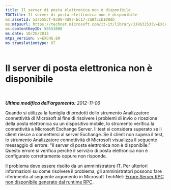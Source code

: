 ```yaml
---
title: Il server di posta elettronica non è disponibile
TOCTitle: Il server di posta elettronica non è disponibile
ms:assetid: 537555cf-9300-4d97-bc17-3a8fccb100db
ms:mtpsurl: https://technet.microsoft.com/it-it/library/JJ863253(v=EXCHG.80)
ms:contentKeyID: 50553808
ms.date: 10/25/2013
mtps_version: v=EXCHG.80
ms.translationtype: HT
---
```


# Il server di posta elettronica non è disponibile

 

***Ultima modifica dell'argomento:** 2012-11-06*

Quando si utilizza la famiglia di prodotti dello strumento Analizzatore connettività di Microsoft al fine di risolvere i problemi di invio o ricezione della posta elettronica su un dispositivo mobile, lo strumento verifica la connettività a Microsoft Exchange Server. Il test si considera superato se il client riesce a connettersi al server Exchange. Se il client non supera il test, lo strumento Analizzatore connettività di Microsoft visualizza il seguente messaggio di errore: “Il server di posta elettronica non è disponibile.” Questo errore si verifica perché il servizio di posta elettronica non è configurato correttamente oppure non risponde.

Il problema deve essere risolto da un amministratore IT. Per ulteriori informazioni su come risolvere il problema, gli amministratori possono fare riferimento al seguente argomento in Microsoft TechNet: [Errore Server RPC non disponibile generato dal runtime RPC](dd439392\(v=exchg.80\).md).

